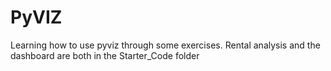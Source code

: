 # PyVIZ
Learning how to use pyviz through some exercises.
Rental analysis and the dashboard are both in the Starter_Code folder
